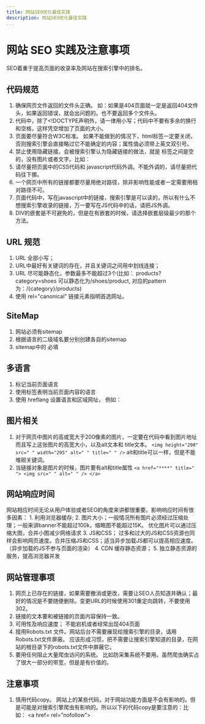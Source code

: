 ```yaml
---
title: 网站SEO优化最佳实践
description: 网站SEO优化最佳实践
...
```


# 网站 SEO 实践及注意事项
SEO着重于提高页面的收录率及网站在搜索引擎中的排名。
## 代码规范
1.	确保网页文件返回的文件头正确。 如：如果是404页面就一定是返回404文件头，如果返回错误，就会出问题的。也不要返回多个文件头。
2.	代码中，除了<!DOCTYPE声明外，请一律用小写；代码中不要有多余的换行和空格，这样凭空增加了页面的大小。
3.	页面要尽量符合W3C标准。 如果不能做到的情况下，html标签一定要关闭，否则搜索引擎会直接略过它不能确定的内容；属性值必须带上英文双引号。
4.	禁止使用隐藏链接。会被搜索引擎认为隐藏链接的做法，就是 <a>标签之间是空的，没有图片或者文字。比如：<a href="****"></a>
5.	请尽量把页面中的CSS代码和 javascript代码外调。不能外调的，请尽量把代码往下挪。
6.	一个网页中所有的链接都要尽量用绝对路径，除非影响性能或者一定需要用相对路径不可。
7.	页面代码中，写在javascript中的链接，搜索引擎是可以读的，所以有什么不想搜索引擎收录的链接，万一要写在JS代码中的话，请把JS外调。
8.	DIV的嵌套是不可避免的，但是在有嵌套的时候，请选择嵌套层级最少的那个方法。

##  URL 规范
1.	URL 全部小写；
2.	URL中最好有关键词的存在，并且关键词之间用中划线连接；
3.	URL 尽可能静态化，参数最多不能超过3个(比如： products?category=shoes 可以静态化为/shoes/product, 对应的pattern为：/{category}/products)
4.	使用 rel="canonical" 链接元素指明首选网址。

## SiteMap
1.	网站必须有sitemap
2.	根据语言的二级域名要分别创建各自的sitemap
3.	sitemap中的<urlset> <url> <loc> 必填

## 多语言
1.	<html lang="en"> 标记当前页面语言
2.	使用标签表明当前页面内容的语言 <meta http-equiv="content-language" content="pt" />
3.	使用 hreflang 设置语言和区域网址， 例如：
<link rel="alternate" hreflang="en" href="https://www.okchem.com/" />
<link rel="alternate" hreflang="es" href="https://es.okchem.com/" />
<link rel="alternate" hreflang="pt" href="https://pt.okchem.com/" />

## 图片相关 ##
1.	对于网页中图片的高或宽大于200像素的图片，一定要在代码中看到图片地址而且写上这张图片的高宽大小，以及alt文本和 title文本。 `<img height="290" src=" " width="295" alt=" " title=" " />` alt和title可以一样，但是不能堆砌关键词。
2.	当链接对象是图片的时候，图片要有alt和title属性 `<a href="****" title=" "> <img src=" " alt=" " /> </a>`

## 网站响应时间
网站相应时间无论从用户体验或者SEO的角度来讲都很重要。影响响应时间有很多因素： 1. 利用浏览器缓存;
2. 图片大小；一般情况所有图片必须经过压缩处理；一般来讲banner不能超过100k，缩略图不能超过15K。 优化图片可以通过压缩大图，合并小图减少网络请求 3. JS和CSS； 过多和过大的JS和CSS资源也同样会影响网页速度。合并压缩JS和CSS；适当异步加载JS都可以提高相应速度。（异步加载的JS不参与页面的渲染） 4. CDN 缓存静态资源； 5. 独立静态资源的服务，提高浏览器并发

## 网站管理事项 ##
1.	网页上已存在的链接，如果需要撤消或更改，需要让SEO人员知道并确认；最好的情况是不要随便删除。变更URL的时候使用301重定向跳转，不要使用302。
2.	链接的文本要和被链接的页面内容保持一致。
3.	可用性及响应速度； 不能宕机或者经常出现404页面
4.	擅用Robots.txt 文件。网站后台不需要展现给搜索引擎的目录，请用Robots.txt文件屏蔽。 应该形成习惯，把不需要让搜索引擎知道的目录，在网站的根目录下的robots.txt文件中屏蔽它。
5.	要用任何阻止大量爬虫访问的系统。 比如防采集系统不要用。虽然爬虫确实占了很大一部分的带宽，但是是有价值的。

## 注意事项
1.	慎用代码copy。 网站上的某些代码，对于网站功能方面是不会有影响的。但是可能是对搜索引擎爬虫有影响的。所以以下的代码copy是要注意的：比如：<title></title> <meta> <a href= rel=”nofollow”>
